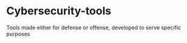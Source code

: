 # Cybersecurity-tools
 Tools made either for defense or offense, developed to serve specific purposes
